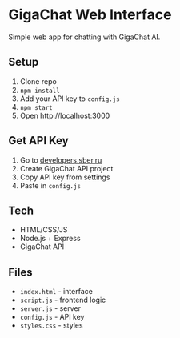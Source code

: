 # GigaChat Web Interface

Simple web app for chatting with GigaChat AI.

## Setup

1. Clone repo
2. `npm install`
3. Add your API key to `config.js`
4. `npm start`
5. Open http://localhost:3000

## Get API Key

1. Go to [developers.sber.ru](https://developers.sber.ru)
2. Create GigaChat API project
3. Copy API key from settings
4. Paste in `config.js`

## Tech

- HTML/CSS/JS
- Node.js + Express
- GigaChat API

## Files

- `index.html` - interface
- `script.js` - frontend logic
- `server.js` - server
- `config.js` - API key
- `styles.css` - styles

